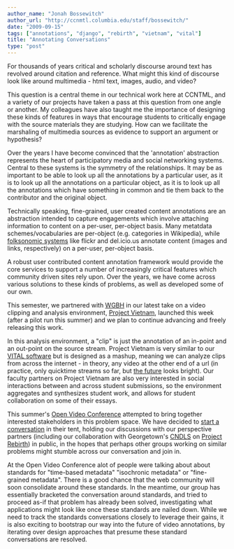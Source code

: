 ```yaml
---
author_name: "Jonah Bossewitch"
author_url: "http://ccnmtl.columbia.edu/staff/bossewitch/"
date: "2009-09-15"
tags: ["annotations", "django", "rebirth", "vietnam", "vital"]
title: "Annotating Conversations"
type: "post"
---
```


<p>For thousands of years critical and scholarly discourse around text has revolved around citation and reference. What might this kind of discourse look like around multimedia - html text, images, audio, and  video?</p>

<p>This question is a central theme in our technical work here at <span class="caps">CCNTML, </span>and a variety of our projects have taken a pass at this question from one angle or another.  My colleagues have also taught me the importance of designing these kinds of features in ways that encourage students to critically engage with the source materials they are studying. How can we facilitate the marshaling of multimedia sources as evidence to support an argument or hypothesis?</p>

<p>Over the years I have become convinced that the 'annotation' abstraction represents the heart of participatory media and social networking systems. Central to these systems is the symmetry of the relationships. It may be as important to be able to look up all the annotations by a particular user, as it is to look up all the annotations on a particular object, as it is to look up all the annotations which have something in common and tie them back to the contributor and the original object.</p>

<p>Technically speaking, fine-grained, user created content annotations are an abstraction intended to capture engagements which involve attaching information to content on a per-user, per-object basis. Many metatdata schemes/vocabularies are per-object (e.g. categories in Wikipedia), while <a href="http://www.dlib.org/dlib/april05/hammond/04hammond.html">folksonomic systems</a> like flickr and del.icio.us annotate content (images and links, respectively) on a per-user, per-object basis.</p>

<p>A robust user contributed content annotation framework would provide the core services to support a number of increasingly critical features which community driven sites rely upon. Over the years, we have come across various solutions to these kinds of problems, as well as developed some of our own.</p>

<p>This semester, we partnered with <a href="http://openvault.wgbh.org/"><span class="caps">WGBH</span></a> in our latest take on a video clipping and analysis environment, <a href="http://ccnmtl.columbia.edu/digitalbridges/projects/vietnam_digital_library.html">Project Vietnam</a>, launched this week (after a pilot run this summer) and we plan to continue advancing and freely releasing this work. </p>

<p>In this analysis environment, a "clip" is just the annotation of an in-point and an out-point on the source stream. Project Vietnam is very similar to our <a href="http://ccnmtl.columbia.edu/vital/nsf/"><span class="caps">VITAL </span>software</a> but is designed as a mashup, meaning we can analyze clips from across the internet - in theory, any video at the other end of a url (in practice, only quicktime streams so far, but <a href="http://ccnmtl.columbia.edu/compiled/events/video_goes_native_sfw.html">the future</a> looks bright). Our faculty partners on Project Vietnam are also very interested in social interactions between and across student submissions, so the environment aggregates and synthesizes student work, and allows for student collaboration on some of their essays.    </p>

<p>This summer's <a href="http://openvideoconference.org/">Open Video Conference</a> attempted to bring together interested stakeholders in this problem space.  We have decided to <a href="http://www.openvideoalliance.org/wiki/index.php?title=Multimedia_Annotations">start a conversation</a> in their tent, holding our discussions with our perspective partners (including our collaboration with Georgetown's <a href="http://cndls.georgetown.edu/"><span class="caps">CNDLS</span></a> on <a href="http://ccnmtl.columbia.edu/projects/rebirth/">Project Rebirth</a>) in public, in the hopes that perhaps other groups working on similar problems might stumble across our conversation and join in.</p>

<p>At the Open Video Conference alot of people were talking about about standards for "time-based metadata" "isochronic metadata" or "fine-grained metadata".  There is a good chance that the web community will soon consolidate around these standards.  In the meantime, our group has essentially bracketed the conversation around standards, and tried to proceed as-if that problem has already been solved, investigating what applications might look like once these standards are nailed down. While we need to track the standards conversations closely to leverage their gains, it is also exciting to bootstrap our way into the future of video annotations, by iterating over design approaches that presume these standard conversations are resolved.</p>
